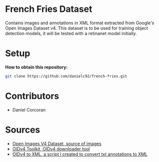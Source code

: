 # French Fries Dataset
Contains images and annotations in XML format extracted from Google's Open Images Dataset v4. This dataset is to be used for training object detection models, it will be tested with a retinanet model initially.

# Setup
**How to obtain this repository:**
```sh
git clone https://github.com/danielc92/french-fries.git
```

# Contributors
- Daniel Corcoran

# Sources
- [Open Images V4 Dataset, source of images](https://storage.googleapis.com/openimages/web/index.html)
- [OIDv4 Toolkit, OIDv4 downloader tool](https://github.com/EscVM/OIDv4_ToolKit)
- [OIDv4 to XML, a script I created to convert txt annotations to XML](https://github.com/danielc92/oidv4-to-xml)
